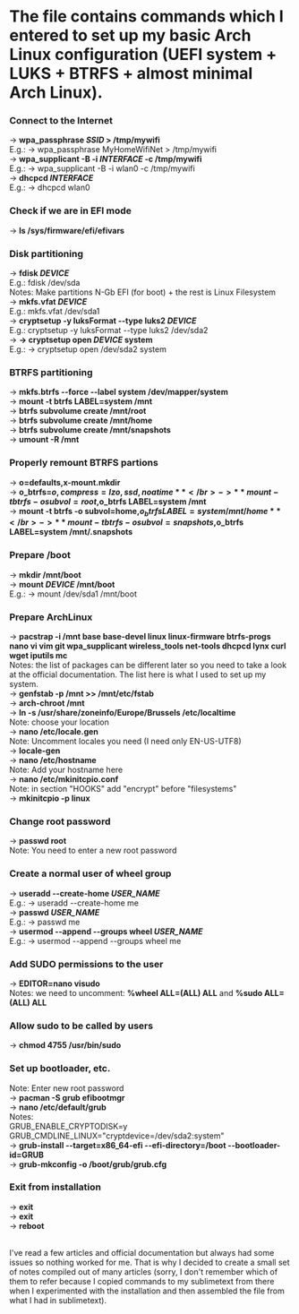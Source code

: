 # The file contains commands which I entered to set up my basic Arch Linux configuration (UEFI system + LUKS + BTRFS + almost minimal Arch Linux).

### Connect to the Internet</br>
-> **wpa_passphrase *SSID* > /tmp/mywifi**</br>
E.g.: -> wpa_passphrase MyHomeWifiNet > /tmp/mywifi</br>
-> **wpa_supplicant -B -i *INTERFACE* -c /tmp/mywifi**</br>
E.g.: -> wpa_supplicant -B -i wlan0 -c /tmp/mywifi</br>
-> **dhcpcd *INTERFACE***</br>
E.g.: -> dhcpcd wlan0

### Check if we are in EFI mode</br>
-> **ls /sys/firmware/efi/efivars**</br>

### Disk partitioning</br>
-> **fdisk *DEVICE***</br>
E.g.: fdisk /dev/sda</br>
Notes: Make partitions N-Gb EFI (for boot) + the rest is Linux Filesystem</br>
-> **mkfs.vfat *DEVICE***</br>
E.g.: mkfs.vfat /dev/sda1</br>
-> **cryptsetup -y luksFormat --type luks2 *DEVICE***</br>
E.g.: cryptsetup -y luksFormat --type luks2 /dev/sda2</br>
-> **-> cryptsetup open *DEVICE* system**</br>
E.g.: -> cryptsetup open /dev/sda2 system</br>

### BTRFS partitioning</br>
-> **mkfs.btrfs --force --label system /dev/mapper/system**</br>
-> **mount -t btrfs LABEL=system /mnt**</br>
-> **btrfs subvolume create /mnt/root**</br>
-> **btrfs subvolume create /mnt/home**</br>
-> **btrfs subvolume create /mnt/snapshots**</br>
-> **umount -R /mnt**</br>

### Properly remount BTRFS partions</br>
-> **o=defaults,x-mount.mkdir**</br>
-> **o_btrfs=$o,compress=lzo,ssd,noatime**</br>
-> **mount -t btrfs -o subvol=root,$o_btrfs LABEL=system /mnt**</br>
-> **mount -t btrfs -o subvol=home,$o_btrfs LABEL=system /mnt/home**</br>
-> **mount -t btrfs -o subvol=snapshots,$o_btrfs LABEL=system /mnt/.snapshots**</br>

### Prepare /boot</br>
-> **mkdir /mnt/boot**</br>
-> **mount *DEVICE* /mnt/boot**</br>
E.g.: -> mount /dev/sda1 /mnt/boot</br>

### Prepare ArchLinux
-> **pacstrap -i /mnt base base-devel linux linux-firmware btrfs-progs nano vi vim git wpa_supplicant wireless_tools net-tools dhcpcd lynx curl wget iputils mc**</br>
Notes: the list of packages can be different later so you need to take a look at the official documentation. The list here is what I used to set up my system.</br>
-> **genfstab -p /mnt >> /mnt/etc/fstab**</br>
-> **arch-chroot /mnt**</br>
-> **ln -s /usr/share/zoneinfo/Europe/Brussels /etc/localtime**</br>
Note: choose your location</br>
-> **nano /etc/locale.gen**</br>
Note: Uncomment locales you need (I need only EN-US-UTF8)</br>
-> **locale-gen**</br>
-> **nano /etc/hostname**</br>
Note: Add your hostname here</br>
-> **nano /etc/mkinitcpio.conf**</br>
Note: in section "HOOKS" add "encrypt" before "filesystems"</br>
-> **mkinitcpio -p linux**</br>

### Change root password</br>
-> **passwd root**</br>
Note: You need to enter a new root password

### Create a normal user of wheel group</br>
-> **useradd --create-home *USER_NAME***</br>
E.g.: -> useradd --create-home me</br>
-> **passwd *USER_NAME***</br>
E.g.: -> passwd me</br>
-> **usermod --append --groups wheel *USER_NAME***</br>
E.g.: -> usermod --append --groups wheel me</br>

### Add SUDO permissions to the user</br>
-> **EDITOR=nano visudo**</br>
Notes: we need to uncomment: **%wheel ALL=(ALL) ALL** and **%sudo ALL=(ALL) ALL**</br>

### Allow sudo to be called by users</br>
-> **chmod 4755 /usr/bin/sudo**</br>


### Set up bootloader, etc.
Note: Enter new root password</br>
-> **pacman -S grub efibootmgr**</br>
-> **nano /etc/default/grub**</br>
Notes:</br>
GRUB_ENABLE_CRYPTODISK=y</br>
GRUB_CMDLINE_LINUX="cryptdevice=/dev/sda2:system"</br>
-> **grub-install --target=x86_64-efi --efi-directory=/boot --bootloader-id=GRUB**</br>
-> **grub-mkconfig -o /boot/grub/grub.cfg**

### Exit from installation</br>
-> **exit**</br>
-> **exit**</br>
-> **reboot**</br>

</br>
I've read a few articles and official documentation but always had some issues so nothing worked for me. That is why I decided to create a small set of notes compiled out of many articles (sorry, I don't remember which of them to refer because I copied commands to my sublimetext from there when I experimented with the installation and then assembled the file from what I had in sublimetext).
